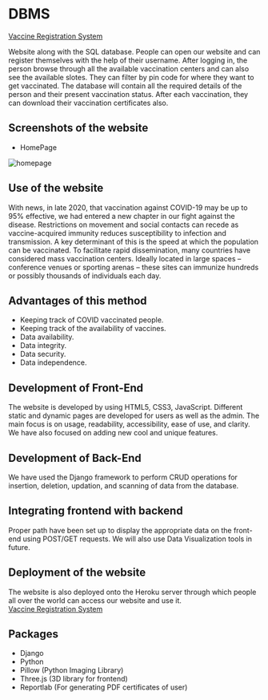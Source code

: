 # DBMS
 <a href = "https://vaccineregistration.herokuapp.com/" target="_blank" rel="noopener noreferrer">Vaccine Registration System</a>
 
Website along with the SQL database. People can open our website and can register themselves with the help of their username. After logging in, the person browse through all the available vaccination centers and can also see the available slotes. They can filter by pin code for where they want to get vaccinated.
The database will contain all the required details of the person and their present vaccination status. After each vaccination, they can download their vaccination certificates also.

## Screenshots of the website
* HomePage

![homepage](https://user-images.githubusercontent.com/67872867/152632364-ba5f2ec1-aa33-41f0-bf95-2371249cc9ed.jpg)

## Use of the website
With news, in late 2020, that vaccination against COVID-19 may be up to 95% effective, we had entered a new chapter in our fight against the disease. Restrictions on movement and social contacts can recede as vaccine-acquired immunity reduces susceptibility to infection and transmission. A key determinant of this is the speed at which the population can be vaccinated. To facilitate rapid dissemination, many countries have considered mass vaccination centers. Ideally located in large spaces – conference venues or sporting arenas – these sites can immunize hundreds or possibly thousands of individuals each day.

## Advantages of this method
* Keeping track of COVID vaccinated people.
* Keeping track of the availability of vaccines.
* Data availability.
* Data integrity.
* Data security.
* Data independence.

## Development of Front-End
The website is developed by using HTML5, CSS3, JavaScript. Different static and dynamic pages are developed for users as well as the admin. The main focus is on usage, readability, accessibility, ease of use, and clarity. We have also focused on adding new cool and unique features.

## Development of Back-End
We have used the Django framework to perform CRUD operations for insertion, deletion, updation, and scanning of data from the database.

## Integrating frontend with backend
Proper path have been set up to display the appropriate data on the front-end using POST/GET requests. We will also use Data Visualization tools in future.

## Deployment of the website
The website is also deployed onto the Heroku server through which people all over the world can access our website and use it.<br>
 <a href = "https://vaccineregistration.herokuapp.com/" target="_blank" rel="noopener noreferrer">Vaccine Registration System</a>

## Packages
* Django
* Python
* Pillow (Python Imaging Library)
* Three.js (3D library for frontend)
* Reportlab (For generating PDF certificates of user)
